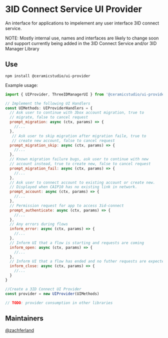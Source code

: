 # <a name="intro"></a> 3ID Connect Service UI Provider

An interface for applications to impelement any user interface 3ID connect service.


NOTE: Mostly internal use, names and interfaces are likely to change soon and support currently being added in the 3ID Connect Service and/or 3ID Manager Library

## <a name="use"></a> Use

```
npm install @ceramicstudio/ui-provider
```

Example usage:

```js
import { UIProvider, ThreeIDManagerUI } from '@ceramicstudio/ui-provider'

// Implement the following UI Handlers 
const UIMethods: UIProviderHandlers = {
  // Ask user to continue with 3box account migration, true to
  // migrate, false to cancel request
  prompt_migration: async (ctx, params) => {
    //...
  },
   // Ask user to skip migration after migration faile, true to 
   // create new account, false to cancel request
  prompt_migration_skip: async (ctx, params) => {
    //...
  },
  // Known migration failure bugs, ask user to continue with new
  // account instead, true to create new, false to cancel request
  prompt_migration_fail: async (ctx, params) => {
    //...
  },
  // Ask user to connect account to existing account or create new.
  // Displayed when CAIP10 has no existing link in network.
  prompt_account: async (ctx, params) => {
    //...
  },
  // Permission request for app to access 3id-connect
  prompt_authenticate: async (ctx, params) => {
    //...
  },
  // Any errors during flows
  inform_error: async (ctx, params) => {
    //...
  },
  // Inform UI that a flow is starting and requests are coming
  inform_open: async (ctx, params) => {
    //...
  },
  // Inform UI that a flow has ended and no futher requests are expected 
  inform_close: async (ctx, params) => {
    //...
  }
}

//Create a 3ID Connect UI Provider 
const provider = new UIProvider(UIMethods)

// TODO: provider consumption in other libraries
```

## Maintainers

[@zachferland](https://github.com/zachferland)

